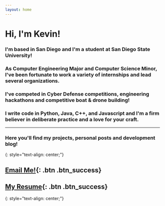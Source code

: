 ```yaml
---
layout: home
---
```


# Hi, I'm Kevin!



### I'm based in San Diego and I'm a student at San Diego State University!  


### As Computer Engineering Major and Computer Science Minor, I've been fortunate to work a variety of internships and lead several organizations.  

### I've competed in Cyber Defense competitions, engineering hackathons and competitive boat & drone building!


### I write code in **Python, Java, C++, and Javascript** and I'm a firm believer in deliberate practice and a love for your craft.  

---
### Here you'll find my projects, personal posts and development blog!  
{: style="text-align: center;"}  


## [Email Me!](mailto:kevindokhoale@gmail.com){: .btn .btn_success}
## [My Resume](https://drive.google.com/file/d/0B_a8dAD49dXnSHlKYTNGekgyTFk/view?usp=sharing){: .btn .btn_success}
{: style="text-align: center;"}
